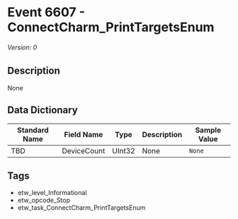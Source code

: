 # Event 6607 - ConnectCharm_PrintTargetsEnum
###### Version: 0

## Description
None

## Data Dictionary
|Standard Name|Field Name|Type|Description|Sample Value|
|---|---|---|---|---|
|TBD|DeviceCount|UInt32|None|`None`|

## Tags
* etw_level_Informational
* etw_opcode_Stop
* etw_task_ConnectCharm_PrintTargetsEnum